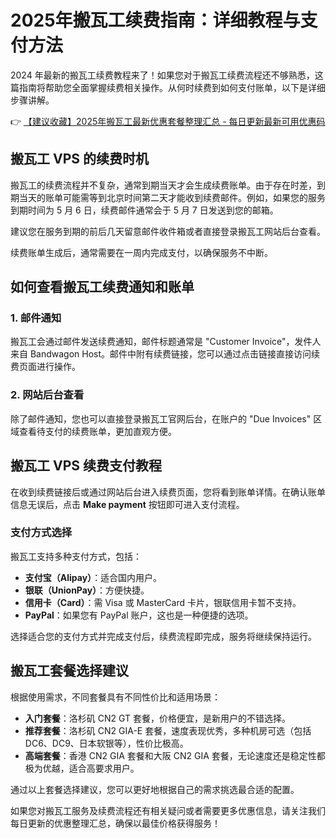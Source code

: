 # 2025年搬瓦工续费指南：详细教程与支付方法

2024 年最新的搬瓦工续费教程来了！如果您对于搬瓦工续费流程还不够熟悉，这篇指南将帮助您全面掌握续费相关操作。从何时续费到如何支付账单，以下是详细步骤讲解。

👉 [【建议收藏】2025年搬瓦工最新优惠套餐整理汇总 - 每日更新最新可用优惠码](https://bit.ly/banwagon)

## 搬瓦工 VPS 的续费时机

搬瓦工的续费流程并不复杂，通常到期当天才会生成续费账单。由于存在时差，到期当天的账单可能需等到北京时间第二天才能收到续费邮件。例如，如果您的服务到期时间为 5 月 6 日，续费邮件通常会于 5 月 7 日发送到您的邮箱。

建议您在服务到期的前后几天留意邮件收件箱或者直接登录搬瓦工网站后台查看。

续费账单生成后，通常需要在一周内完成支付，以确保服务不中断。

## 如何查看搬瓦工续费通知和账单

### 1. 邮件通知

搬瓦工会通过邮件发送续费通知，邮件标题通常是 "Customer Invoice"，发件人来自 Bandwagon Host。邮件中附有续费链接，您可以通过点击链接直接访问续费页面进行操作。

### 2. 网站后台查看

除了邮件通知，您也可以直接登录搬瓦工官网后台，在账户的 "Due Invoices" 区域查看待支付的续费账单，更加直观方便。

## 搬瓦工 VPS 续费支付教程

在收到续费链接后或通过网站后台进入续费页面，您将看到账单详情。在确认账单信息无误后，点击 **Make payment** 按钮即可进入支付流程。

### 支付方式选择

搬瓦工支持多种支付方式，包括：

- **支付宝（Alipay）**：适合国内用户。
- **银联（UnionPay）**：方便快捷。
- **信用卡（Card）**：需 Visa 或 MasterCard 卡片，银联信用卡暂不支持。
- **PayPal**：如果您有 PayPal 账户，这也是一种便捷的选项。

选择适合您的支付方式并完成支付后，续费流程即完成，服务将继续保持运行。

## 搬瓦工套餐选择建议

根据使用需求，不同套餐具有不同性价比和适用场景：

- **入门套餐**：洛杉矶 CN2 GT 套餐，价格便宜，是新用户的不错选择。
- **推荐套餐**：洛杉矶 CN2 GIA-E 套餐，速度表现优秀，多种机房可选（包括 DC6、DC9、日本软银等），性价比极高。
- **高端套餐**：香港 CN2 GIA 套餐和大阪 CN2 GIA 套餐，无论速度还是稳定性都极为优越，适合高要求用户。

通过以上套餐选择建议，您可以更好地根据自己的需求挑选最合适的配置。

如果您对搬瓦工服务及续费流程还有相关疑问或者需要更多优惠信息，请关注我们每日更新的优惠整理汇总，确保以最佳价格获得服务！